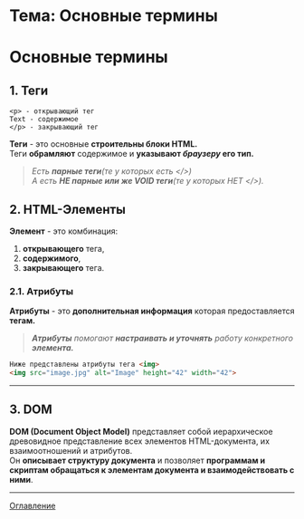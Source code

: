 # Тема: Основные термины
# Основные термины
## 1. Теги
    <p> - открывающий тег
    Text - содержимое
    </p> - закрывающий тег
    
**Теги** - это основные **строительны блоки HTML.**  
Теги **обрамляют** содержимое и **указывают _браузеру_ его тип.**  
>_Есть **парные теги**(те у которых есть </>)  
>А есть **НЕ парные или же VOID теги**(те у которых НЕТ </>)._  
## 2. HTML-Элементы
**Элемент** - это комбинация:
1. **открывающего** тега,
2. **содержимого**, 
3. **закрывающего** тега.

### 2.1. Атрибуты
**Атрибуты** - это **дополнительная информация** которая предоставляется **тегам.**  
>_**Атрибуты** помогают **настраивать и уточнять** работу конкретного **элемента.**_
```HTML
Ниже представлены атрибуты тега <img>
<img src="image.jpg" alt="Image" height="42" width="42">
```
***
## 3. DOM
**DOM (Document Object Model)** представляет собой иерархическое древовидное представление всех элементов HTML-документа, их взаимоотношений и атрибутов.  
Он **описывает структуру документа** и позволяет **программам и скриптам обращаться к элементам документа и взаимодействовать с ними**.
***
[Оглавление](./../001_markdown/03_menu.md)
